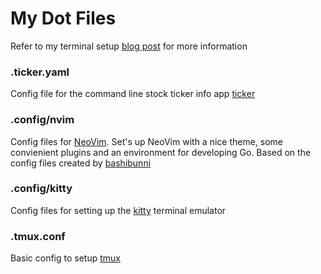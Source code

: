 # My Dot Files

Refer to my terminal setup [blog post](https://jgandrews.com:/posts/terminal/) for more information

### .ticker.yaml 

Config file for the command line stock ticker info app [ticker](https://github.com/achannarasappa/ticker)

### .config/nvim

Config files for [NeoVim](https://neovim.io). Set's up NeoVim with a nice theme, some convienient plugins and an environment for developing Go. Based on the config files created by [bashibunni](https://github.com/bashbunni/dotfiles)

### .config/kitty

Config files for setting up the [kitty](https://sw.kovidgoyal.net/kitty/) terminal emulator

### .tmux.conf

Basic config to setup [tmux](https://github.com/tmux/tmux/wiki)


